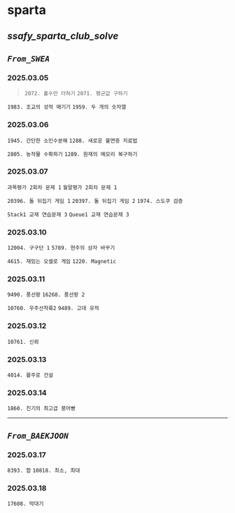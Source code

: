# sparta
*ssafy_sparta_club_solve*
----------
## *`From_SWEA`*

### 2025.03.05
> `2072. 홀수만 더하기`
> `2071. 평균값 구하기`

`1983. 조교의 성적 매기기`
`1959. 두 개의 숫자열`

### 2025.03.06
`1945. 간단한 소인수분해`
`1288. 새로운 불면증 치료법`

`2805. 농작물 수확하기`
`1289. 원재의 메모리 복구하기`

### 2025.03.07
`과목평가 2회차 문제 1`
`월말평가 2회차 문제 1`

`20396. 돌 뒤집기 게임 1`
`20397. 돌 뒤집기 게임 2`
`1974. 스도쿠 검증`

`Stack1 교재 연습문제 3`
`Queue1 교재 연습문제 3`

### 2025.03.10
`12004. 구구단 1`
`5789. 현주의 상자 바꾸기`

`4615. 재밌는 오셀로 게임`
`1220. Magnetic`

### 2025.03.11
`9490. 풍선팡`
`16268. 풍선팡 2`

`10760. 우주선착륙2`
`9489. 고대 유적`

### 2025.03.12
`10761. 신뢰`

### 2025.03.13
`4014. 활주로 건설`

### 2025.03.14
`1860. 진기의 최고급 붕어빵`

----------
## *`From_BAEKJOON`*

### 2025.03.17
`8393. 합`
`10818. 최소, 최대`

### 2025.03.18
`17608. 막대기`
